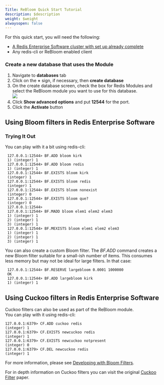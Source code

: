 ```yaml
---
Title: ReBloom Quick Start Tutorial
description: $description
weight: $weight
alwaysopen: false
---
```

For this quick start, you will need the following:

-   [A Redis Enterprise Software cluster with set up already
    complete](/redis-enterprise-documentation/getting-started/quick-setup/)
-   Any redis-cli or ReBloom enabled client

### Create a new database that uses the Module

1.  Navigate to **databases** tab
2.  Click on the **+** sign, if necessary, then **create database**
3.  On the create database screen, check the box for Redis Modules and
    select the ReBloom module you want to use for this database.\
    ![](/images/rs/rebloom_database.png?width=797&height=556)
4.  Click **Show advanced options** and put **12544** for the port.
5.  Click the **Activate** button

Using Bloom filters in Redis Enterprise Software
------------------------------------------------

### Trying It Out

You can play with it a bit using redis-cli:

``` {style="border: 2px solid #ddd; background-color: #333; color: #fff; padding: 10px; -webkit-font-smoothing: auto;"}
 127.0.0.1:12544> BF.ADD bloom kirk
 1) (integer) 1
 127.0.0.1:12544> BF.ADD bloom redis
 1) (integer) 1
 127.0.0.1:12544> BF.EXISTS bloom kirk
 (integer) 1
 127.0.0.1:12544> BF.EXISTS bloom redis
 (integer) 1
 127.0.0.1:12544> BF.EXISTS bloom nonexist
 (integer) 0
 127.0.0.1:12544> BF.EXISTS bloom que?
 (integer) 0
 127.0.0.1:12544>
 127.0.0.1:12544> BF.MADD bloom elem1 elem2 elem3
 1) (integer) 1
 2) (integer) 1
 3) (integer) 1
 127.0.0.1:12544> BF.MEXISTS bloom elem1 elem2 elem3
 1) (integer) 1
 2) (integer) 1
 3) (integer) 1
```

You can also create a custom Bloom filter. The *BF.ADD* command creates
a new Bloom filter suitable for a small-ish number of items. This
consumes less memory but may not be ideal for large filters. In that
case:

``` {style="border: 2px solid #ddd; background-color: #333; color: #fff; padding: 10px; -webkit-font-smoothing: auto;"}
 127.0.0.1:12544> BF.RESERVE largebloom 0.0001 1000000
 OK
 127.0.0.1:12544> BF.ADD largebloom kirk
 1) (integer) 1
```

Using Cuckoo filters in Redis Enterprise Software
-------------------------------------------------

Cuckoo filters can also be used as part of the ReBloom module.\
You can play with it using redis-cli:

``` {style="border: 2px solid #ddd; background-color: #333; color: #fff; padding: 10px; -webkit-font-smoothing: auto;"}
127.0.0.1:6379> CF.ADD cuckoo redis
(integer) 1
127.0.0.1:6379> CF.EXISTS newcuckoo redis
(integer) 1
127.0.0.1:6379> CF.EXISTS newcuckoo notpresent
(integer) 0
127.0.0.1:6379> CF.DEL newcuckoo redis
(integer) 1
```

For more information, please see [Developing with Bloom
Filters](/redis-enterprise-documentation/developing/modules/bloom-filters/).

For in depth information on Cuckoo filters you can visit the
original [Cuckoo
Filter](https://www.cs.cmu.edu/~dga/papers/cuckoo-conext2014.pdf) paper.
